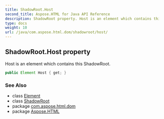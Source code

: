 ```yaml
---
title: ShadowRoot.Host
second_title: Aspose.HTML for Java API Reference
description: ShadowRoot property. Host is an element which contains this ShadowRoot
type: docs
weight: 10
url: /java/com.aspose.html.dom/shadowroot/host/
---
```

## ShadowRoot.Host property

Host is an element which contains this ShadowRoot.

```java
public Element Host { get; }
```

### See Also

* class [Element](../../element/)
* class [ShadowRoot](../)
* package [com.aspose.html.dom](../../shadowroot/)
* package [Aspose.HTML](../../../)
